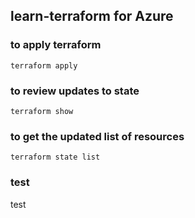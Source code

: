 ## learn-terraform for Azure
### to apply terraform
```text
terraform apply
```
### to review updates to state
```text
terraform show
```
### to get the updated list of resources
```text
terraform state list
```
### test

test
